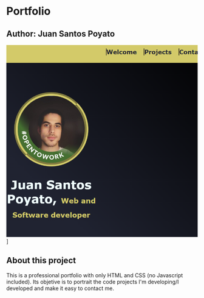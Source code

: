 # Portfolio

## Author: Juan Santos Poyato

[![Porfolio](./img/portfolio.png)](https://jsantospoyato.github.io/Portfolio)]

## About this project

This is a professional portfolio with only HTML and CSS (no Javascript included). Its objetive is to portrait the code projects I'm developing/I developed and make it easy to contact me.
